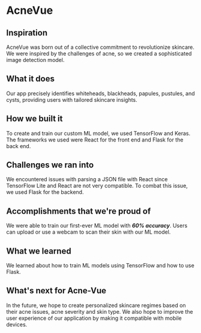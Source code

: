# AcneVue

## Inspiration
AcneVue was born out of a collective commitment to revolutionize skincare. We were inspired by the challenges of acne, so we created a sophisticated image detection model. 
## What it does
Our app precisely identifies whiteheads, blackheads, papules, pustules, and cysts, providing users with tailored skincare insights. 
## How we built it
To create and train our custom ML model, we used TensorFlow and Keras. The frameworks we used were React for the front end and Flask for the back end. 
## Challenges we ran into
We encountered issues with parsing a JSON file with React since TensorFlow Lite and React are not very compatible. To combat this issue, we used Flask for the backend.
## Accomplishments that we're proud of
We were able to train our first-ever ML model with _**60% accuracy**_.
Users can upload or use a webcam to scan their skin with our ML model.
## What we learned
We learned about how to train ML models using TensorFlow and how to use Flask. 
## What's next for Acne-Vue
In the future, we hope to create personalized skincare regimes based on their acne issues, acne severity and skin type. We also hope to improve the user experience of our application by making it compatible with mobile devices.  
